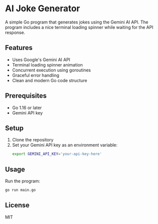 # AI Joke Generator

A simple Go program that generates jokes using the Gemini AI API. The program includes a nice terminal loading spinner while waiting for the API response.

## Features

- Uses Google's Gemini AI API
- Terminal loading spinner animation
- Concurrent execution using goroutines
- Graceful error handling
- Clean and modern Go code structure

## Prerequisites

- Go 1.16 or later
- Gemini API key

## Setup

1. Clone the repository
2. Set your Gemini API key as an environment variable:
   ```bash
   export GEMINI_API_KEY='your-api-key-here'
   ```

## Usage

Run the program:
```bash
go run main.go
```

## License

MIT 